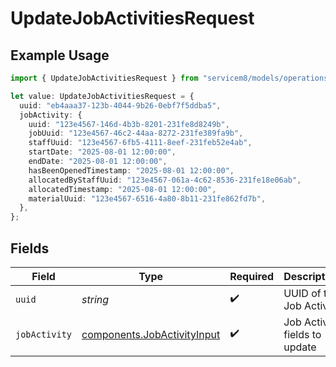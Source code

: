 # UpdateJobActivitiesRequest

## Example Usage

```typescript
import { UpdateJobActivitiesRequest } from "servicem8/models/operations";

let value: UpdateJobActivitiesRequest = {
  uuid: "eb4aaa37-123b-4044-9b26-0ebf7f5ddba5",
  jobActivity: {
    uuid: "123e4567-146d-4b3b-8201-231fe8d8249b",
    jobUuid: "123e4567-46c2-44aa-8272-231fe389fa9b",
    staffUuid: "123e4567-6fb5-4111-8eef-231feb52e4ab",
    startDate: "2025-08-01 12:00:00",
    endDate: "2025-08-01 12:00:00",
    hasBeenOpenedTimestamp: "2025-08-01 12:00:00",
    allocatedByStaffUuid: "123e4567-061a-4c62-8536-231fe18e06ab",
    allocatedTimestamp: "2025-08-01 12:00:00",
    materialUuid: "123e4567-6516-4a80-8b11-231fe862fd7b",
  },
};
```

## Fields

| Field                                                                      | Type                                                                       | Required                                                                   | Description                                                                |
| -------------------------------------------------------------------------- | -------------------------------------------------------------------------- | -------------------------------------------------------------------------- | -------------------------------------------------------------------------- |
| `uuid`                                                                     | *string*                                                                   | :heavy_check_mark:                                                         | UUID of the Job Activity                                                   |
| `jobActivity`                                                              | [components.JobActivityInput](../../models/components/jobactivityinput.md) | :heavy_check_mark:                                                         | Job Activity fields to update                                              |